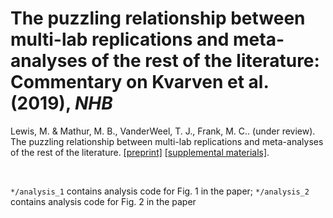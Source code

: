 The puzzling relationship between multi-lab replications and meta-analyses of the rest of the literature: Commentary on Kvarven et al. (2019), _NHB_
===

Lewis, M. & Mathur, M. B., VanderWeel, T. J., Frank, M. C..  (under review). The puzzling relationship between multi-lab replications and meta-analyses of the rest of the literature.
 [[preprint]](https://psyarxiv.com/pbrdk)  [[supplemental materials]](https://github.com/mllewis/kvarven_reanalysis/blob/master/manuscript/Kvarven%20commentary%20SI.pdf).

<br>

`*/analysis_1` contains analysis code for Fig. 1 in the paper;  `*/analysis_2` contains analysis code for Fig. 2 in the paper

